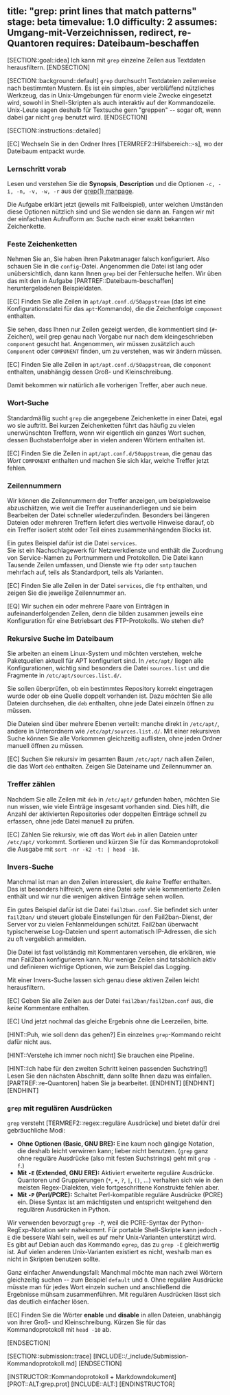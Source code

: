 title: "grep: print lines that match patterns"
stage: beta
timevalue: 1.0
difficulty: 2
assumes: Umgang-mit-Verzeichnissen, redirect, re-Quantoren
requires: Dateibaum-beschaffen
---

[SECTION::goal::idea]
Ich kann mit `grep` einzelne Zeilen aus Textdaten herausfiltern.
[ENDSECTION]

[SECTION::background::default]
`grep` durchsucht Textdateien zeilenweise nach bestimmten Mustern. 
Es ist ein simples, aber verblüffend nützliches Werkzeug, das in Unix-Umgebungen für
enorm viele Zwecke eingesetzt wird, sowohl in Shell-Skripten als auch interaktiv auf der Kommandozeile.
Unix-Leute sagen deshalb für Textsuche gern "greppen" -- sogar oft, 
wenn dabei gar nicht `grep` benutzt wird.
[ENDSECTION]

[SECTION::instructions::detailed]

[EC] Wechseln Sie in den Ordner Ihres [TERMREF2::Hilfsbereich::-s], wo der Dateibaum entpackt wurde.

### Lernschritt vorab

Lesen und verstehen Sie die **Synopsis**, **Description** und 
die Optionen `-c, -i, -n, -v, -w, -r` aus der 
[grep(1) manpage](https://man7.org/linux/man-pages/man1/grep.1.html).

Die Aufgabe erklärt jetzt (jeweils mit Fallbeispiel), unter welchen Umständen diese
Optionen nützlich sind und Sie wenden sie dann an. 
Fangen wir mit der einfachsten Aufrufform an: Suche nach einer exakt bekannten Zeichenkette.


### Feste Zeichenketten

Nehmen Sie an, Sie haben ihren Paketmanager falsch konfiguriert. Also schauen Sie in die `config`-Datei.
Angenommen die Datei ist lang oder unübersichtlich, dann kann Ihnen `grep` bei der Fehlersuche helfen.
Wir üben das mit den in Aufgabe [PARTREF::Dateibaum-beschaffen] heruntergeladenen Beispieldaten.

[EC] Finden Sie alle Zeilen in `apt/apt.conf.d/50appstream` (das ist eine Konfigurationsdatei 
für das `apt`-Kommando), die die Zeichenfolge `component` enthalten.

Sie sehen, dass Ihnen nur Zeilen gezeigt werden, die kommentiert sind (`#`-Zeichen), 
weil grep genau nach Vorgabe nur nach dem kleingeschrieben `component` gesucht hat. 
Angenommen, wir müssen zusätzlich auch `Component` oder `COMPONENT` finden, 
um zu verstehen, was wir ändern müssen.

[EC] Finden Sie alle Zeilen in `apt/apt.conf.d/50appstream`, die `component` enthalten, 
unabhängig dessen Groß- und Kleinschreibung.

Damit bekommen wir natürlich alle vorherigen Treffer, aber auch neue.


### Wort-Suche

Standardmäßig sucht `grep` die angegebene Zeichenkette in einer Datei, egal wo sie auftritt.
Bei kurzen Zeichenketten führt das häufig zu vielen unerwünschten Treffern,
wenn wir eigentlich ein ganzes Wort suchen, dessen Buchstabenfolge aber in vielen anderen Wörtern enthalten ist.

[EC] Finden Sie die Zeilen in `apt/apt.conf.d/50appstream`, die genau das _Wort_ `COMPONENT` enthalten
und machen Sie sich klar, welche Treffer jetzt fehlen. 


### Zeilennummern 

Wir können die Zeilennummern der Treffer anzeigen, um beispielsweise abzuschätzen, 
wie weit die Treffer auseinanderliegen und sie beim Bearbeiten der Datei schneller wiederzufinden. 
Besonders bei längeren Dateien oder mehreren Treffern liefert dies wertvolle Hinweise darauf, 
ob ein Treffer isoliert steht oder Teil eines zusammenhängenden Blocks ist.

Ein gutes Beispiel dafür ist die Datei `services`.  
Sie ist ein Nachschlagewerk für Netzwerkdienste und enthält die Zuordnung von Service-Namen 
zu Portnummern und Protokollen. Die Datei kann Tausende Zeilen umfassen, und Dienste wie `ftp` 
oder `smtp` tauchen mehrfach auf, teils als Standardport, teils als Varianten.

[EC] Finden Sie alle Zeilen in der Datei `services`, die `ftp` enthalten, und zeigen Sie die 
jeweilige Zeilennummer an.  

[EQ] Wir suchen ein oder mehrere Paare von Einträgen in aufeinanderfolgenden Zeilen,
denn die bilden zusammen jeweils eine Konfiguration für eine Betriebsart des FTP-Protokolls.
Wo stehen die?


### Rekursive Suche im Dateibaum

Sie arbeiten an einem Linux-System und möchten verstehen, welche Paketquellen
aktuell für APT konfiguriert sind. In `/etc/apt/` liegen alle Konfigurationen,
wichtig sind besonders die Datei `sources.list` und die Fragmente in
`/etc/apt/sources.list.d/`.  

Sie sollen überprüfen, ob ein bestimmtes Repository korrekt eingetragen wurde oder 
ob eine Quelle doppelt vorhanden ist. Dazu möchten Sie alle Dateien durchsehen, 
die `deb` enthalten, ohne jede Datei einzeln öffnen zu müssen.

Die Dateien sind über mehrere Ebenen verteilt: manche direkt in `/etc/apt/`, andere
in Unterordnern wie `/etc/apt/sources.list.d/`. Mit einer rekursiven Suche können Sie alle
Vorkommen gleichzeitig auflisten, ohne jeden Ordner manuell öffnen zu müssen.

[EC] Suchen Sie rekursiv im gesamten Baum `/etc/apt/` nach allen Zeilen, die das Wort `deb`
enthalten. Zeigen Sie Dateiname und Zeilennummer an.


### Treffer zählen

Nachdem Sie alle Zeilen mit `deb` in `/etc/apt/` gefunden haben, möchten Sie nun
wissen, wie viele Einträge insgesamt vorhanden sind. Dies hilft, die Anzahl der
aktivierten Repositories oder doppelten Einträge schnell zu erfassen, ohne jede
Datei manuell zu prüfen.  

[EC] Zählen Sie rekursiv, wie oft das Wort `deb` in allen Dateien unter `/etc/apt/`
vorkommt. Sortieren und kürzen Sie für das Kommandoprotokoll die Ausgabe mit 
`sort -nr -k2 -t: | head -10`.


### Invers-Suche

Manchmal ist man an den Zeilen interessiert, die _keine_ Treffer enthalten. Das ist besonders 
hilfreich, wenn eine Datei sehr viele kommentierte Zeilen enthält und wir nur die wenigen aktiven 
Einträge sehen wollen.  

Ein gutes Beispiel dafür ist die Datei `fail2ban.conf`. Sie befindet sich unter `fail2ban/` 
und steuert globale Einstellungen für den Fail2ban-Dienst, der Server vor zu vielen 
Fehlanmeldungen schützt. Fail2ban überwacht typischerweise Log-Dateien und sperrt automatisch 
IP-Adressen, die sich zu oft vergeblich anmelden.  

Die Datei ist fast vollständig mit Kommentaren versehen, die erklären, wie man Fail2ban 
konfigurieren kann. Nur wenige Zeilen sind tatsächlich aktiv und definieren wichtige Optionen, 
wie zum Beispiel das Logging.  

Mit einer Invers-Suche lassen sich genau diese aktiven Zeilen leicht herausfiltern.  

[EC] Geben Sie alle Zeilen aus der Datei `fail2ban/fail2ban.conf` aus, die _keine_ Kommentare 
enthalten.

[EC] Und jetzt nochmal das gleiche Ergebnis ohne die Leerzeilen, bitte.

[HINT::Puh, wie soll denn das gehen?]
Ein einzelnes `grep`-Kommando reicht dafür nicht aus.

[HINT::Verstehe ich immer noch nicht]
Sie brauchen eine Pipeline.

[HINT::Ich habe für den zweiten Schritt keinen passenden Suchstring!]
Lesen Sie den nächsten Abschnitt, dann sollte Ihnen dazu was einfallen.
[PARTREF::re-Quantoren] haben Sie ja bearbeitet.
[ENDHINT]
[ENDHINT]
[ENDHINT]

### `grep` mit regulären Ausdrücken

`grep` versteht [TERMREF2::regex::reguläre Ausdrücke] und bietet dafür drei gebräuchliche Modi:

- **Ohne Optionen (Basic, GNU BRE):** Eine kaum noch gängige Notation, die deshalb leicht
  verwirren kann; lieber nicht benutzen.
  (`grep` ganz ohne reguläre Ausdrücke (also mit festen Suchstrings) geht mit `grep -f`.)
- **Mit `-E` (Extended, GNU ERE):** Aktiviert erweiterte reguläre Ausdrücke. Quantoren und 
Gruppierungen (`*`, `+`, `?`, `|`, `()`, …) verhalten sich wie in den meisten Regex-Dialekten, 
viele fortgeschrittene Konstrukte fehlen aber.
- **Mit `-P` (Perl/PCRE):** Schaltet Perl-kompatible reguläre Ausdrücke (PCRE) ein. 
Diese Syntax ist am mächtigsten und entspricht weitgehend den regulären Ausdrücken in Python.

Wir verwenden bevorzugt `grep -P`, 
weil die PCRE-Syntax der Python-RegExp-Notation sehr nahekommt. 
Für portable Shell-Skripte kann jedoch `-E` die bessere Wahl sein, 
weil es auf mehr Unix-Varianten unterstützt wird. 
Es gibt auf Debian auch das Kommando `egrep`, das zu `grep -E` gleichwertig ist.
Auf vielen anderen Unix-Varianten existiert es nicht, weshalb man es nicht in Skripten benutzen sollte.

Ganz einfacher Anwendungsfall:
Manchmal möchte man nach zwei Wörtern gleichzeitig suchen -- zum Beispiel `default` und `0`.
Ohne reguläre Ausdrücke müsste man für jedes Wort einzeln suchen
und anschließend die Ergebnisse mühsam zusammenführen.
Mit regulären Ausdrücken lässt sich das deutlich einfacher lösen.

[EC] Finden Sie die Wörter **enable** und **disable** in allen Dateien, 
unabhängig von ihrer Groß- und Kleinschreibung.
Kürzen Sie für das Kommandoprotokoll mit `head -10` ab.

[ENDSECTION]

[SECTION::submission::trace]
[INCLUDE::/_include/Submission-Kommandoprotokoll.md]
[ENDSECTION]

[INSTRUCTOR::Kommandoprotokoll + Markdowndokument]
[PROT::ALT:grep.prot]
[INCLUDE::ALT:]
[ENDINSTRUCTOR]
